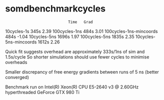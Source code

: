 # somdbenchmarkcycles
                                Time   Grad
10cycles-1s                     345s    2.39
100cycles-1ns                   484s    3.01
100cycles-1ns-mincoords         484s   -1.04
10cycles-5ns                   1696s    1.97
100cycles-5ns                  1835s    2.35
10cycles-5ns-mincoords         1612s    2.26

Quick fit suggests overhead are approximately 333s/1ns of sim and 1.5s/cycle
So shorter simulations should use fewer cycles to minimise overheads

Smaller discrepancy of free energy gradients between runs of 5 ns (better converged)

Benchmark run on
 Intel(R) Xeon(R) CPU E5-2640 v3 @ 2.60GHz hyperthreaded
 GeForce GTX 980 Ti

